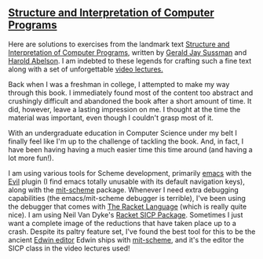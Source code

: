 ## [Structure and Interpretation of Computer Programs](https://mitpress.mit.edu/sicp/)

Here are solutions to exercises from the landmark text [Structure and
Interpretation of Computer Programs](https://mitpress.mit.edu/sicp/), written
by [Gerald Jay Sussman](https://en.wikipedia.org/wiki/Gerald_Jay_Sussman) and
[Harold Abelson](https://en.wikipedia.org/wiki/Hal_Abelson). I am indebted to
these legends for crafting such a fine text along with a set of
unforgettable [video
lectures.](http://ocw.mit.edu/courses/electrical-engineering-and-computer-science/6-001-structure-and-interpretation-of-computer-programs-spring-2005/video-lectures/)

Back when I was a freshman in college, I attempted to make my way through this
book. I immediately found most of the content too abstract and crushingly difficult
and abandoned the book after a short amount of time. It did, however, leave a
lasting impression on me. I thought at the time the material was important, even
though I couldn't grasp most of it.

With an undergraduate education in Computer Science under my belt I finally feel
like I'm up to the challenge of tackling the book. And, in fact, I have been
having having a much easier time this time around (and having a lot more fun!).

I am using various tools for Scheme development, primarily
[emacs](https://www.gnu.org/software/emacs/) with the
[Evil](http://www.emacswiki.org/emacs/Evil) plugin (I find emacs totally
unusable with its default navigation keys), along with the
[mit-scheme](www.gnu.org/software/mit-scheme/) package. Whenever I need extra
debugging capabilities (the emacs/mit-scheme debugger is terrible), I've been
using the debugger that comes with [The Racket Language](http://racket-lang.org/)
(which is really quite nice). I am using Neil Van Dyke's [Racket SICP
Package](http://www.neilvandyke.org/racket-sicp/). Sometimes I just want a
complete image of the reductions that have taken place up to a crash.  Despite
its paltry feature set, I've found the best tool for this to be the ancient
[Edwin
editor](https://www.gnu.org/software/mit-scheme/documentation/mit-scheme-user/Edwin.html)
Edwin ships with [mit-scheme](www.gnu.org/software/mit-scheme/), and it's the
editor the SICP class in the video lectures used!
